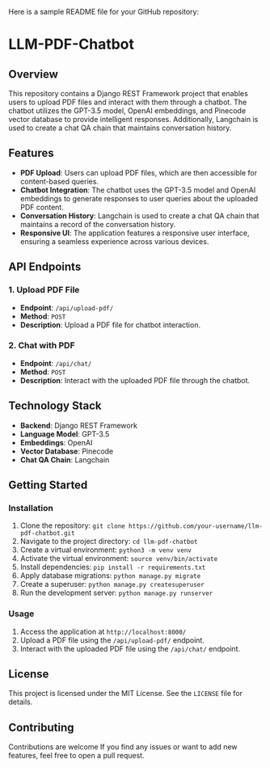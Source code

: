 Here is a sample README file for your GitHub repository:

**LLM-PDF-Chatbot**
=====================

**Overview**
-----------

This repository contains a Django REST Framework project that enables users to upload PDF files and interact with them through a chatbot. The chatbot utilizes the GPT-3.5 model, OpenAI embeddings, and Pinecode vector database to provide intelligent responses. Additionally, Langchain is used to create a chat QA chain that maintains conversation history.

**Features**
------------

- **PDF Upload**: Users can upload PDF files, which are then accessible for content-based queries.
- **Chatbot Integration**: The chatbot uses the GPT-3.5 model and OpenAI embeddings to generate responses to user queries about the uploaded PDF content.
- **Conversation History**: Langchain is used to create a chat QA chain that maintains a record of the conversation history.
- **Responsive UI**: The application features a responsive user interface, ensuring a seamless experience across various devices.

**API Endpoints**
-----------------

### 1. Upload PDF File

- **Endpoint**: `/api/upload-pdf/`
- **Method**: `POST`
- **Description**: Upload a PDF file for chatbot interaction.

### 2. Chat with PDF

- **Endpoint**: `/api/chat/`
- **Method**: `POST`
- **Description**: Interact with the uploaded PDF file through the chatbot.

**Technology Stack**
--------------------

- **Backend**: Django REST Framework
- **Language Model**: GPT-3.5
- **Embeddings**: OpenAI
- **Vector Database**: Pinecode
- **Chat QA Chain**: Langchain

**Getting Started**
---------------

### Installation

1. Clone the repository: `git clone https://github.com/your-username/llm-pdf-chatbot.git`
2. Navigate to the project directory: `cd llm-pdf-chatbot`
3. Create a virtual environment: `python3 -m venv venv`
4. Activate the virtual environment: `source venv/bin/activate`
5. Install dependencies: `pip install -r requirements.txt`
6. Apply database migrations: `python manage.py migrate`
7. Create a superuser: `python manage.py createsuperuser`
8. Run the development server: `python manage.py runserver`

### Usage

1. Access the application at `http://localhost:8000/`
2. Upload a PDF file using the `/api/upload-pdf/` endpoint.
3. Interact with the uploaded PDF file using the `/api/chat/` endpoint.

**License**
---------

This project is licensed under the MIT License. See the `LICENSE` file for details.

**Contributing**
------------

Contributions are welcome If you find any issues or want to add new features, feel free to open a pull request.
